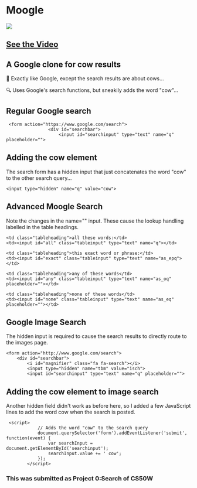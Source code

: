 # Moogle

<img src="https://github.com/mikeblochlevermore/moogle/blob/master/search/moogle_cover.png?raw=true" max-width="400"/>


## [See the Video](https://www.youtube.com/watch?v=sFuS4YfQ2fw)

## A Google clone for cow results
🐄 Exactly like Google, except the search results are about cows...

🔍 Uses Google's search functions, but sneakily adds the word "cow"...

## Regular Google search
```
 <form action="https://www.google.com/search">
                <div id="searchbar">
                    <input id="searchinput" type="text" name="q" placeholder="">
```
## Adding the cow element
The search form has a hidden input that just concatenates the word "cow" to the other search query...
```
<input type="hidden" name="q" value="cow">
```

## Advanced Moogle Search
Note the changes in the name="" input.
These cause the lookup handling labelled in the table headings.
```
<td class="tableheading">all these words:</td>
<td><input id="all" class="tableinput" type="text" name="q"></td>

<td class="tableheading">this exact word or phrase:</td>
<td><input id="exact" class="tableinput" type="text" name="as_epq"></td>

<td class="tableheading">any of these words</td>
<td><input id="any" class="tableinput" type="text" name="as_oq" placeholder=""></td>

<td class="tableheading">none of these words</td>
<td><input id="none" class="tableinput" type="text" name="as_eq" placeholder=""></td>
```

## Google Image Search
The hidden input is required to cause the search results to directly route to the images page.
```
<form action="http://www.google.com/search">
    <div id="searchbar">
        <i id="magnifier" class="fa fa-search"></i>
        <input type="hidden" name="tbm" value="isch">
        <input id="searchinput" type="text" name="q" placeholder="">
```

## Adding the cow element to image search
Another hidden field didn't work as before here, so I added a few JavaScript lines to add the word cow when the search is posted.
```
 <script>
            // Adds the word "cow" to the search query
            document.querySelector('form').addEventListener('submit', function(event) {
                var searchInput = document.getElementById('searchinput');
                searchInput.value += ' cow';
            });
        </script>
```

### This was submitted as Project 0:Search of CS50W
